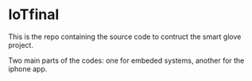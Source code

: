 # IoTfinal
This is the repo containing the source code to contruct the smart glove project.

Two main parts of the codes: one for embeded systems, another for the iphone app.
